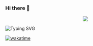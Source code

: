 ### Hi there 👋

<p align="center">
<img src="https://github-readme-stats.vercel.app/api?username=Mazgagzam&show_icons=true&&theme=tokyonight" />
</p>


![Typing SVG](https://readme-typing-svg.herokuapp.com/?lines=Machine+Learning+Engineer;Deep+Learning+Enthusiast;Python+Developer&center=true&width=500&height=50)



[![wakatime](https://wakatime.com/badge/user/018e4238-1c60-41c8-82e8-2438628f7a3b.svg)](https://wakatime.com/@018e4238-1c60-41c8-82e8-2438628f7a3b)
<!--
**Mazgagzam/Mazgagzam** is a ✨ _special_ ✨ repository because its `README.md` (this file) appears on your GitHub profile.

Here are some ideas to get you started:

- 🔭 I’m currently working on ...
- 🌱 I’m currently learning ...
- 👯 I’m looking to collaborate on ...
- 🤔 I’m looking for help with ...
- 💬 Ask me about ...
- 📫 How to reach me: ...
- 😄 Pronouns: ...
- ⚡ Fun fact: ...
-->

